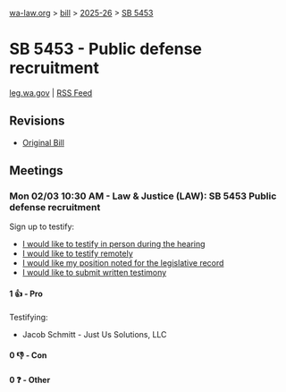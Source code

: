 [wa-law.org](/) > [bill](/bill/) > [2025-26](/bill/2025-26/) > [SB 5453](/bill/2025-26/sb/5453/)

# SB 5453 - Public defense recruitment
[leg.wa.gov](https://app.leg.wa.gov/billsummary?BillNumber=5453&Year=2025&Initiative=false) | [RSS Feed](./rss.xml)

## Revisions
* [Original Bill](1/)

## Meetings
### Mon 02/03 10:30 AM - Law & Justice (LAW): SB 5453 Public defense recruitment
Sign up to testify:
* [I would like to testify in person during the hearing](https://app.leg.wa.gov/csi/Testifier/Add?chamber=House&mId=32623&aId=162389&caId=25286&tId=1)
* [I would like to testify remotely](https://app.leg.wa.gov/csi/Testifier/Add?chamber=House&mId=32623&aId=162389&caId=25286&tId=2)
* [I would like my position noted for the legislative record](https://app.leg.wa.gov/csi/Testifier/Add?chamber=House&mId=32623&aId=162389&caId=25286&tId=3)
* [I would like to submit written testimony](https://app.leg.wa.gov/csi/Testifier/Add?chamber=House&mId=32623&aId=162389&caId=25286&tId=4)

#### 1 👍 - Pro
Testifying:
* Jacob Schmitt - Just Us Solutions, LLC

#### 0 👎 - Con

#### 0 ❓ - Other
